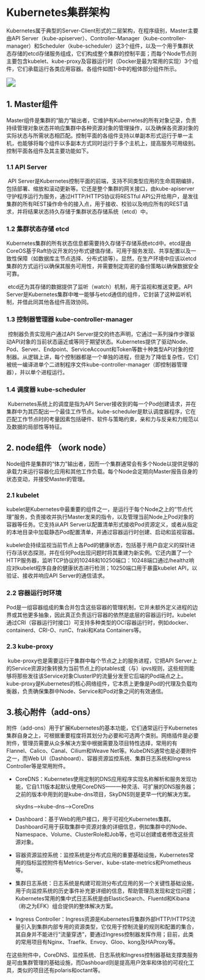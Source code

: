 # Kubernetes集群架构

​           Kubernetes属于典型的Server-Client形式的二层架构，在程序级别，Master主要由API Server（kube-apiserver）、Controller-Manager（kube-controller-manager）和Scheduler（kube-scheduler）这3个组件，以及一个用于集群状态存储的etcd存储服务组成，它们构成整个集群的控制平面；而每个Node节点则主要包含kubelet、kube-proxy及容器运行时（Docker是最为常用的实现）3个组件，它们承载运行各类应用容器。各组件如图1-8中的粗体部分组件所示。

<img src="http://pic.ccdxw.top/img/NeatReader-1678184767482.png" style="zoom:150%;" />

## 1. Master组件

​          Master组件是集群的“脑力”输出者，它维护有Kubernetes的所有对象记录，负责持续管理对象状态并响应集群中各种资源对象的管理操作，以及确保各资源对象的实际状态与所需状态相匹配。控制平面的各组件支持以单副本形式运行于单一主机，也能够将每个组件以多副本方式同时运行于多个主机上，提高服务可用级别。控制平面各组件及其主要功能如下。

### 1.1 API Server

​          API Server是Kubernetes控制平面的前端，支持不同类型应用的生命周期编排，包括部署、缩放和滚动更新等。它还是整个集群的网关接口，由kube-apiserver守护程序运行为服务，通过HTTP/HTTPS协议将RESTful API公开给用户，是发往集群的所有REST操作命令的接入点，用于接收、校验以及响应所有的REST请求，并将结果状态持久存储于集群状态存储系统（etcd）中。

### 1.2 集群状态存储 etcd

​              Kubernetes集群的所有状态信息都需要持久存储于存储系统etcd中。etcd是由CoreOS基于Raft协议开发的分布式键值存储，可用于服务发现、共享配置以及一致性保障（如数据库主节点选择、分布式锁等）。显然，在生产环境中应该以etcd集群的方式运行以确保其服务可用性，并需要制定周密的备份策略以确保数据安全可靠。

​           etcd还为其存储的数据提供了监听（watch）机制，用于监视和推送变更。API Server是Kubernetes集群中唯一能够与etcd通信的组件，它封装了这种监听机制，并借此同其他各组件高效协同。

### 1.3 控制器管理器 kube-controller-manager

​          控制器负责实现用户通过API Server提交的终态声明，它通过一系列操作步骤驱动API对象的当前状态逼近或等同于期望状态。Kubernetes提供了驱动Node、Pod、Server、Endpoint、ServiceAccount和Token等数十种类型API对象的控制器。从逻辑上讲，每个控制器都是一个单独的进程，但是为了降低复杂性，它们被统一编译进单个二进制程序文件kube-controller-manager（即控制器管理器），并以单个进程运行。

### 1.4 调度器 kube-scheduler

​         Kubernetes系统上的调度是指为API Server接收到的每一个Pod创建请求，并在集群中为其匹配出一个最佳工作节点。kube-scheduler是默认调度器程序，它在匹配工作节点时的考量因素包括硬件、软件与策略约束，亲和力与反亲和力规范以及数据的局部性等特征。

## 2. node组件 （work node）

​          Node组件是集群的“体力”输出者，因而一个集群通常会有多个Node以提供足够的承载力来运行容器化应用和其他工作负载。每个Node会定期向Master报告自身的状态变动，并接受Master的管理。

### 2.1 kubelet

​          kubelet是Kubernetes中最重要的组件之一，是运行于每个Node之上的“节点代理”服务，负责接收并执行Master发来的指令，以及管理当前Node上Pod对象的容器等任务。它支持从API Server以配置清单形式接收Pod资源定义，或者从指定的本地目录中加载静态Pod配置清单，并通过容器运行时创建、启动和监视容器。

​         kubelet会持续监视当前节点上各Pod的健康状态，包括基于用户自定义的探针进行存活状态探测，并在任何Pod出现问题时将其重建为新实例。它还内置了一个HTTP服务器，监听TCP协议的10248和10250端口：10248端口通过/healthz响应对kubelet程序自身的健康状态进行检测；10250端口用于暴露kubelet API，以验证、接收并响应API Server的通信请求。

### 2.2 容器运行时环境

​         Pod是一组容器组成的集合并包含这些容器的管理机制，它并未额外定义进程的边界或其他更多抽象，因此真正负责运行容器的依然是底层的容器运行时。kubelet通过CRI（容器运行时接口）可支持多种类型的OCI容器运行时，例如docker、containerd、CRI-O、runC、fraki和Kata Containers等。

### 2.3 kube-proxy

​          kube-proxy也是需要运行于集群中每个节点之上的服务进程，它把API Server上的Service资源对象转换为当前节点上的iptables或（与）ipvs规则，这些规则能够将那些发往该Service对象ClusterIP的流量分发至它后端的Pod端点之上。kube-proxy是Kubernetes的核心网络组件，它本质上更像是Pod的代理及负载均衡器，负责确保集群中Node、Service和Pod对象之间的有效通信。

## 3.核心附件（add-ons）

​         附件（add-ons）用于扩展Kubernetes的基本功能，它们通常运行于Kubernetes集群自身之上，可根据重要程度将其划分为必要和可选两个类别。网络插件是必要附件，管理员需要从众多解决方案中根据需要及项目特性选择，常用的有Flannel、Calico、Canal、Cilium和Weave Net等。KubeDNS通常也是必要附件之一，而Web UI（Dashboard）、容器资源监控系统、集群日志系统和Ingress Controller等是常用附件。

- CoreDNS：Kubernetes使用定制的DNS应用程序实现名称解析和服务发现功能，它自1.11版本起默认使用CoreDNS——一种灵活、可扩展的DNS服务器；之前的版本中用到的是kube-dns项目，SkyDNS则是更早一代的解决方案。

  skydns-->kube-dns-->CoreDns

- Dashboard：基于Web的用户接口，用于可视化Kubernetes集群。Dashboard可用于获取集群中资源对象的详细信息，例如集群中的Node、Namespace、Volume、ClusterRole和Job等，也可以创建或者修改这些资源对象。

- 容器资源监控系统：监控系统是分布式应用的重要基础设施，Kubernetes常用的指标监控附件有Metrics-Server、kube-state-metrics和Prometheus等。

- 集群日志系统：日志系统是构建可观测分布式应用的另一个关键性基础设施，用于向监控系统的历史事件补充更详细的信息，帮助管理员发现和定位问题；Kubernetes常用的集中式日志系统是由ElasticSearch、Fluentd和Kibana（称之为EFK）组合提供的整体解决方案。

- Ingress Controller：Ingress资源是Kubernetes将集群外部HTTP/HTTPS流量引入到集群内部专用的资源类型，它仅用于控制流量的规则和配置的集合，其自身并不能进行“流量穿透”，要通过Ingress控制器发挥作用；目前，此类的常用项目有Nginx、Traefik、Envoy、Gloo、kong及HAProxy等。

在这些附件中，CoreDNS、监控系统、日志系统和Ingress控制器基础支撑类服务是可由集群管理的基础设施，而Dashboard则是提高用户效率和体验的可视化工具，类似的项目还有polaris和octant等。